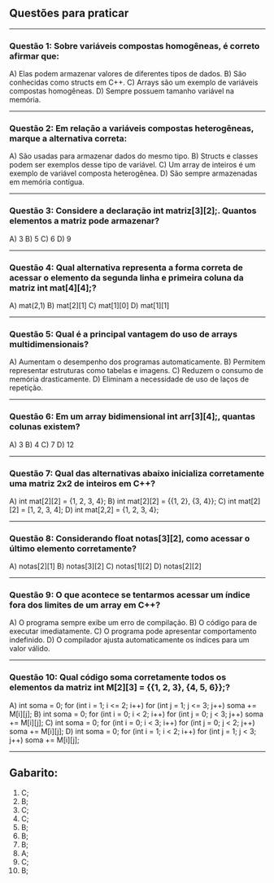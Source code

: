## Questões para praticar

---

### Questão 1: Sobre variáveis compostas homogêneas, é correto afirmar que:

A) Elas podem armazenar valores de diferentes tipos de dados.
B) São conhecidas como structs em C++.
C) Arrays são um exemplo de variáveis compostas homogêneas.
D) Sempre possuem tamanho variável na memória.

---

### Questão 2:   Em relação a variáveis compostas heterogêneas, marque a alternativa correta:

A) São usadas para armazenar dados do mesmo tipo.
B) Structs e classes podem ser exemplos desse tipo de variável.
C) Um array de inteiros é um exemplo de variável composta heterogênea.
D) São sempre armazenadas em memória contígua.

---

### Questão 3: Considere a declaração int matriz[3][2];. Quantos elementos a matriz pode armazenar?

A) 3
B) 5
C) 6
D) 9

---

### Questão 4: Qual alternativa representa a forma correta de acessar o elemento da segunda linha e primeira coluna da matriz int mat[4][4];?

A) mat(2,1)
B) mat[2][1]
C) mat[1][0]
D) mat[1][1]

---

### Questão 5: Qual é a principal vantagem do uso de arrays multidimensionais?

A) Aumentam o desempenho dos programas automaticamente.
B) Permitem representar estruturas como tabelas e imagens.
C) Reduzem o consumo de memória drasticamente.
D) Eliminam a necessidade de uso de laços de repetição.

---

### Questão 6: Em um array bidimensional int arr[3][4];, quantas colunas existem?

A) 3
B) 4
C) 7
D) 12

---

### Questão 7: Qual das alternativas abaixo inicializa corretamente uma matriz 2x2 de inteiros em C++?

A) int mat[2][2] = {1, 2, 3, 4};
B) int mat[2][2] = {{1, 2}, {3, 4}};
C) int mat[2][2] = [1, 2, 3, 4];
D) int mat[2,2] = {1, 2, 3, 4};

---

### Questão 8:  Considerando float notas[3][2], como acessar o último elemento corretamente?

A) notas[2][1]
B) notas[3][2]
C) notas[1][2]
D) notas[2][2]

---

### Questão 9: O que acontece se tentarmos acessar um índice fora dos limites de um array em C++?

A) O programa sempre exibe um erro de compilação.
B) O código para de executar imediatamente.
C) O programa pode apresentar comportamento indefinido.
D) O compilador ajusta automaticamente os índices para um valor válido.

---

### Questão 10: Qual código soma corretamente todos os elementos da matriz int M[2][3] = {{1, 2, 3}, {4, 5, 6}};?

A)
int soma = 0;
for (int i = 1; i <= 2; i++)
    for (int j = 1; j <= 3; j++)
        soma += M[i][j];
B)
int soma = 0;
for (int i = 0; i < 2; i++)
    for (int j = 0; j < 3; j++)
        soma += M[i][j];
C)
int soma = 0;
for (int i = 0; i < 3; i++)
    for (int j = 0; j < 2; j++)
        soma += M[i][j];
D)
int soma = 0;
for (int i = 1; i < 2; i++)
    for (int j = 1; j < 3; j++)
        soma += M[i][j];

---



## Gabarito:

1) C;
2) B;
3) C;
4) C;
5) B;
6) B;
7) B;
8) A;
9) C;
10) B;
